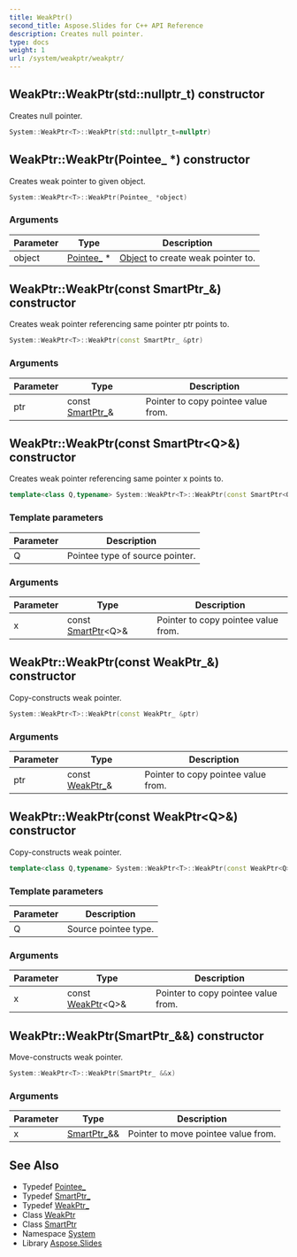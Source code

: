 ```yaml
---
title: WeakPtr()
second_title: Aspose.Slides for C++ API Reference
description: Creates null pointer.
type: docs
weight: 1
url: /system/weakptr/weakptr/
---
```

## WeakPtr::WeakPtr(std::nullptr_t) constructor


Creates null pointer.

```cpp
System::WeakPtr<T>::WeakPtr(std::nullptr_t=nullptr)
```

## WeakPtr::WeakPtr(Pointee_ *) constructor


Creates weak pointer to given object.

```cpp
System::WeakPtr<T>::WeakPtr(Pointee_ *object)
```


### Arguments

| Parameter | Type | Description |
| --- | --- | --- |
| object | [Pointee_](../../smartptr/pointee_/) * | [Object](../../object/) to create weak pointer to. |

## WeakPtr::WeakPtr(const SmartPtr_\&) constructor


Creates weak pointer referencing same pointer ptr points to.

```cpp
System::WeakPtr<T>::WeakPtr(const SmartPtr_ &ptr)
```


### Arguments

| Parameter | Type | Description |
| --- | --- | --- |
| ptr | const [SmartPtr_](../../smartptr/smartptr_/)\& | Pointer to copy pointee value from. |

## WeakPtr::WeakPtr(const SmartPtr\<Q\>\&) constructor


Creates weak pointer referencing same pointer x points to.

```cpp
template<class Q,typename> System::WeakPtr<T>::WeakPtr(const SmartPtr<Q> &x)
```


### Template parameters

| Parameter | Description |
| --- | --- |
| Q | Pointee type of source pointer. |

### Arguments

| Parameter | Type | Description |
| --- | --- | --- |
| x | const [SmartPtr](../../smartptr/)\<Q\>\& | Pointer to copy pointee value from. |

## WeakPtr::WeakPtr(const WeakPtr_\&) constructor


Copy-constructs weak pointer.

```cpp
System::WeakPtr<T>::WeakPtr(const WeakPtr_ &ptr)
```


### Arguments

| Parameter | Type | Description |
| --- | --- | --- |
| ptr | const [WeakPtr_](../weakptr_/)\& | Pointer to copy pointee value from. |

## WeakPtr::WeakPtr(const WeakPtr\<Q\>\&) constructor


Copy-constructs weak pointer.

```cpp
template<class Q,typename> System::WeakPtr<T>::WeakPtr(const WeakPtr<Q> &x)
```


### Template parameters

| Parameter | Description |
| --- | --- |
| Q | Source pointee type. |

### Arguments

| Parameter | Type | Description |
| --- | --- | --- |
| x | const [WeakPtr](../)\<Q\>\& | Pointer to copy pointee value from. |

## WeakPtr::WeakPtr(SmartPtr_\&&) constructor


Move-constructs weak pointer.

```cpp
System::WeakPtr<T>::WeakPtr(SmartPtr_ &&x)
```


### Arguments

| Parameter | Type | Description |
| --- | --- | --- |
| x | [SmartPtr_](../../smartptr/smartptr_/)\&& | Pointer to move pointee value from. |

## See Also

* Typedef [Pointee_](../../smartptr/pointee_/)
* Typedef [SmartPtr_](../../smartptr/smartptr_/)
* Typedef [WeakPtr_](../weakptr_/)
* Class [WeakPtr](../)
* Class [SmartPtr](../../smartptr/)
* Namespace [System](../../)
* Library [Aspose.Slides](../../../)